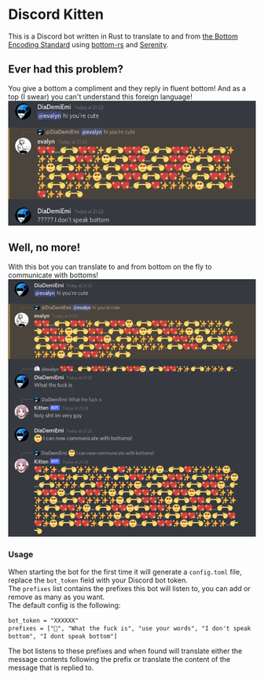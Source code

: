 # Discord Kitten
This is a Discord bot written in Rust to translate to and from [the Bottom Encoding Standard](https://github.com/bottom-software-foundation/spec) using [bottom-rs](https://github.com/bottom-software-foundation/bottom-rs) and [Serenity](https://github.com/serenity-rs/serenity).  

## Ever had this problem?
You give a bottom a compliment and they reply in fluent bottom! And as a top (I swear) you can't understand this foreign language!  
![demo1](./img/demo1.png)  
 
## Well, no more!
With this bot you can translate to and from bottom on the fly to communicate with bottoms!  
![demo2](./img/demo2.png)  

### Usage
When starting the bot for the first time it will generate a `config.toml` file, replace the `bot_token` field with your Discord bot token.  
The `prefixes` list contains the prefixes this bot will listen to, you can add or remove as many as you want.  
The default config is the following:  

```
bot_token = "XXXXXX"
prefixes = ["🥺", "What the fuck is", "use your words", "I don't speak bottom", "I dont speak bottom"]
```

The bot listens to these prefixes and when found will translate either the message contents following the prefix or translate the content of the message that is replied to.  